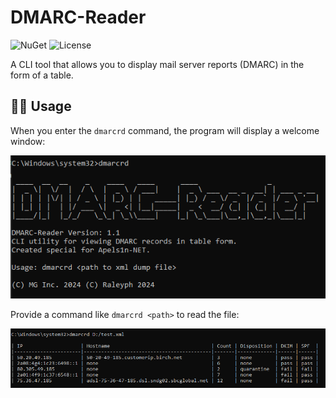 # DMARC-Reader

![NuGet](https://img.shields.io/nuget/v/DMARCReader.Cli?style=flat-square&logo=nuget)
![License](https://img.shields.io/github/license/Raleyph/DMARC-Reader?style=flat-square)

A CLI tool that allows you to display mail server reports (DMARC) in the form of a table.

## 👩‍🏫 Usage

When you enter the <code>dmarcrd</code> command, the program will display a welcome window:

![Start screen](https://raw.githubusercontent.com/Raleyph/DMARC-Reader/main/assets/start_screen.png)

Provide a command like <code>dmarcrd \<path\></code> to read the file:

![Start screen](https://raw.githubusercontent.com/Raleyph/DMARC-Reader/main/assets/work_screen.png)
